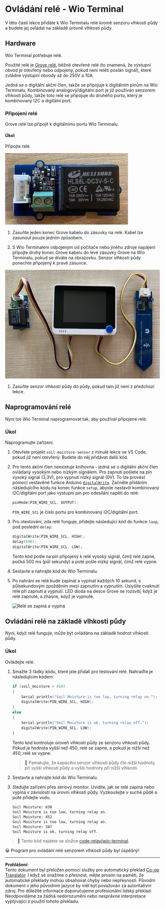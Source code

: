 <!--
CO_OP_TRANSLATOR_METADATA:
{
  "original_hash": "f3c5d8afa2ef6a0b425ef8ff20615cb4",
  "translation_date": "2025-08-27T23:30:27+00:00",
  "source_file": "2-farm/lessons/3-automated-plant-watering/wio-terminal-relay.md",
  "language_code": "cs"
}
-->
# Ovládání relé - Wio Terminal

V této části lekce přidáte k Wio Terminalu relé kromě senzoru vlhkosti půdy a budete jej ovládat na základě úrovně vlhkosti půdy.

## Hardware

Wio Terminal potřebuje relé.

Použité relé je [Grove relé](https://www.seeedstudio.com/Grove-Relay.html), běžně otevřené relé (to znamená, že výstupní obvod je otevřený nebo odpojený, pokud není reléti poslán signál), které zvládne výstupní obvody až do 250V a 10A.

Jedná se o digitální akční člen, takže se připojuje k digitálním pinům na Wio Terminalu. Kombinovaný analogový/digitální port je již používán senzorem vlhkosti půdy, takže toto relé se připojuje do druhého portu, který je kombinovaný I2C a digitální port.

### Připojení relé

Grove relé lze připojit k digitálnímu portu Wio Terminalu.

#### Úkol

Připojte relé.

![Grove relé](../../../../../translated_images/grove-relay.d426958ca210fbd0fb7983d7edc069d46c73a8b0a099d94797bd756f7b6bb6be.cs.png)

1. Zasuňte jeden konec Grove kabelu do zásuvky na relé. Kabel lze zasunout pouze jedním způsobem.

1. S Wio Terminalem odpojeným od počítače nebo jiného zdroje napájení připojte druhý konec Grove kabelu do levé zásuvky Grove na Wio Terminalu, pokud se díváte na obrazovku. Senzor vlhkosti půdy ponechte připojený k pravé zásuvce.

![Grove relé připojené k levé zásuvce a senzor vlhkosti půdy připojený k pravé zásuvce](../../../../../translated_images/wio-relay-and-soil-moisture-sensor.ed722202d42babe0be5f4518cf13e8c2c81e8df21d37839266cbdb60cf30172d.cs.png)

1. Zasuňte senzor vlhkosti půdy do půdy, pokud tam již není z předchozí lekce.

## Naprogramování relé

Nyní lze Wio Terminal naprogramovat tak, aby používal připojené relé.

### Úkol

Naprogramujte zařízení.

1. Otevřete projekt `soil-moisture-sensor` z minulé lekce ve VS Code, pokud již není otevřený. Budete do něj přidávat další kód.

2. Pro tento akční člen neexistuje knihovna - jedná se o digitální akční člen ovládaný vysokým nebo nízkým signálem. Pro zapnutí pošlete na pin vysoký signál (3,3V), pro vypnutí nízký signál (0V). To lze provést pomocí vestavěné funkce Arduino [`digitalWrite`](https://www.arduino.cc/reference/en/language/functions/digital-io/digitalwrite/). Začněte přidáním následujícího kódu na konec funkce `setup`, abyste nastavili kombinovaný I2C/digitální port jako výstupní pin pro odesílání napětí do relé:

    ```cpp
    pinMode(PIN_WIRE_SCL, OUTPUT);
    ```

    `PIN_WIRE_SCL` je číslo portu pro kombinovaný I2C/digitální port.

1. Pro otestování, zda relé funguje, přidejte následující kód do funkce `loop`, pod poslední `delay`:

    ```cpp
    digitalWrite(PIN_WIRE_SCL, HIGH);
    delay(500);
    digitalWrite(PIN_WIRE_SCL, LOW);
    ```

    Tento kód pošle na pin připojený k relé vysoký signál, čímž relé zapne, počká 500 ms (půl sekundy) a poté pošle nízký signál, čímž relé vypne.

1. Sestavte a nahrajte kód do Wio Terminalu.

1. Po nahrání se relé bude zapínat a vypínat každých 10 sekund, s půlsekundovým zpožděním mezi zapnutím a vypnutím. Uslyšíte cvaknutí relé při zapnutí a vypnutí. LED dioda na desce Grove se rozsvítí, když je relé zapnuté, a zhasne, když je vypnuté.

    ![Relé se zapíná a vypíná](../../../../../images/relay-turn-on-off.gif)

## Ovládání relé na základě vlhkosti půdy

Nyní, když relé funguje, může být ovládáno na základě hodnot vlhkosti půdy.

### Úkol

Ovládejte relé.

1. Smažte 3 řádky kódu, které jste přidali pro testování relé. Nahraďte je následujícím kódem:

    ```cpp
    if (soil_moisture > 450)
    {
        Serial.println("Soil Moisture is too low, turning relay on.");
        digitalWrite(PIN_WIRE_SCL, HIGH);
    }
    else
    {
        Serial.println("Soil Moisture is ok, turning relay off.");
        digitalWrite(PIN_WIRE_SCL, LOW);
    }
    ```

    Tento kód kontroluje úroveň vlhkosti půdy ze senzoru vlhkosti půdy. Pokud je hodnota vyšší než 450, relé se zapne, a pokud je nižší než 450, relé se vypne.

    > 💁 Pamatujte, že kapacitní senzor vlhkosti půdy čte nižší hodnoty při vyšší vlhkosti půdy a vyšší hodnoty při nižší vlhkosti.

1. Sestavte a nahrajte kód do Wio Terminalu.

1. Sledujte zařízení přes sériový monitor. Uvidíte, jak se relé zapíná nebo vypíná v závislosti na úrovni vlhkosti půdy. Vyzkoušejte v suché půdě a poté přidejte vodu.

    ```output
    Soil Moisture: 638
    Soil Moisture is too low, turning relay on.
    Soil Moisture: 452
    Soil Moisture is too low, turning relay on.
    Soil Moisture: 347
    Soil Moisture is ok, turning relay off.
    ```

> 💁 Tento kód najdete ve složce [code-relay/wio-terminal](../../../../../2-farm/lessons/3-automated-plant-watering/code-relay/wio-terminal).

😀 Program pro ovládání relé senzorem vlhkosti půdy byl úspěšný!

---

**Prohlášení**:  
Tento dokument byl přeložen pomocí služby pro automatický překlad [Co-op Translator](https://github.com/Azure/co-op-translator). I když se snažíme o přesnost, mějte prosím na paměti, že automatické překlady mohou obsahovat chyby nebo nepřesnosti. Původní dokument v jeho původním jazyce by měl být považován za autoritativní zdroj. Pro důležité informace doporučujeme profesionální lidský překlad. Neodpovídáme za žádná nedorozumění nebo nesprávné interpretace vyplývající z použití tohoto překladu.